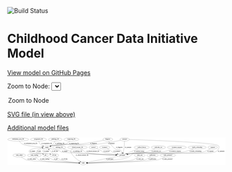<link rel='stylesheet' href="assets/style.css">
<link rel='stylesheet' href="https://unpkg.com/leaflet@1.5.1/dist/leaflet.css" integrity="sha512-xwE/Az9zrjBIphAcBb3F6JVqxf46+CDLwfLMHloNu6KEQCAWi6HcDUbeOfBIptF7tcCzusKFjFw2yuvEpDL9wQ==" crossorigin="">
<script type="text/javascript" src="https://code.jquery.com/jquery-3.2.1.min.js"></script>
<script type="text/javascript"  src="https://unpkg.com/leaflet@1.5.1/dist/leaflet.js"></script>
<script type="text/javascript" src="assets/actions.js"></script>

![Build Status](https://github.com/CBIIT/ccdi-model/actions/workflows/model-test-and-deploy.yml/badge.svg)

# Childhood Cancer Data Initiative Model

[View model on GitHub Pages](https://cbiit.github.io/ccdi-model/)



Zoom to Node: <select id="node_select">
  <option value="">Zoom to Node</option>
</select>
<div id="model"></div>

<p>
<a href="./model-desc/ccdi-model.svg">SVG file (in view above)</a>
<p>
<a href="./model-desc">Additional model files</a>
<div id='graph' style='display:off;'>
<svg width="2396pt" height="305pt"
 viewBox="0.00 0.00 2395.69 305.00" xmlns="http://www.w3.org/2000/svg" xmlns:xlink="http://www.w3.org/1999/xlink">
<g id="graph0" class="graph" transform="scale(1 1) rotate(0) translate(4 301)">
<title>Perl</title>
<polygon fill="#ffffff" stroke="transparent" points="-4,4 -4,-301 2391.6897,-301 2391.6897,4 -4,4"/>
<!-- study_admin -->
<g id="node1" class="node">
<title>study_admin</title>
<ellipse fill="none" stroke="#000000" cx="127.6897" cy="-105" rx="70.3881" ry="18"/>
<text text-anchor="middle" x="127.6897" y="-101.3" font-family="Times,serif" font-size="14.00" fill="#000000">study_admin</text>
</g>
<!-- study -->
<g id="node16" class="node">
<title>study</title>
<ellipse fill="none" stroke="#000000" cx="829.6897" cy="-18" rx="36.2938" ry="18"/>
<text text-anchor="middle" x="829.6897" y="-14.3" font-family="Times,serif" font-size="14.00" fill="#000000">study</text>
</g>
<!-- study_admin&#45;&gt;study -->
<g id="edge14" class="edge">
<title>study_admin&#45;&gt;study</title>
<path fill="none" stroke="#000000" d="M148.2388,-87.6963C163.5671,-75.8897 185.5915,-61.1439 207.6897,-54 261.8566,-36.4889 647.5473,-23.4335 782.8913,-19.3471"/>
<polygon fill="#000000" stroke="#000000" points="783.0585,-22.8438 792.9492,-19.0461 782.849,-15.8469 783.0585,-22.8438"/>
<text text-anchor="middle" x="264.1897" y="-57.8" font-family="Times,serif" font-size="14.00" fill="#000000">of_study_admin</text>
</g>
<!-- medical_history -->
<g id="node2" class="node">
<title>medical_history</title>
<ellipse fill="none" stroke="#000000" cx="1472.6897" cy="-192" rx="85.2851" ry="18"/>
<text text-anchor="middle" x="1472.6897" y="-188.3" font-family="Times,serif" font-size="14.00" fill="#000000">medical_history</text>
</g>
<!-- participant -->
<g id="node10" class="node">
<title>participant</title>
<ellipse fill="none" stroke="#000000" cx="1259.6897" cy="-105" rx="62.2891" ry="18"/>
<text text-anchor="middle" x="1259.6897" y="-101.3" font-family="Times,serif" font-size="14.00" fill="#000000">participant</text>
</g>
<!-- medical_history&#45;&gt;participant -->
<g id="edge3" class="edge">
<title>medical_history&#45;&gt;participant</title>
<path fill="none" stroke="#000000" d="M1433.1253,-175.8399C1396.8578,-161.0264 1343.1746,-139.0994 1305.1559,-123.5707"/>
<polygon fill="#000000" stroke="#000000" points="1306.4287,-120.3099 1295.8477,-119.7688 1303.7818,-126.7902 1306.4287,-120.3099"/>
<text text-anchor="middle" x="1446.6897" y="-144.8" font-family="Times,serif" font-size="14.00" fill="#000000">of_medical_history</text>
</g>
<!-- cytogenomic_file -->
<g id="node3" class="node">
<title>cytogenomic_file</title>
<ellipse fill="none" stroke="#000000" cx="338.6897" cy="-279" rx="89.8845" ry="18"/>
<text text-anchor="middle" x="338.6897" y="-275.3" font-family="Times,serif" font-size="14.00" fill="#000000">cytogenomic_file</text>
</g>
<!-- sample -->
<g id="node18" class="node">
<title>sample</title>
<ellipse fill="none" stroke="#000000" cx="430.6897" cy="-192" rx="44.393" ry="18"/>
<text text-anchor="middle" x="430.6897" y="-188.3" font-family="Times,serif" font-size="14.00" fill="#000000">sample</text>
</g>
<!-- cytogenomic_file&#45;&gt;sample -->
<g id="edge30" class="edge">
<title>cytogenomic_file&#45;&gt;sample</title>
<path fill="none" stroke="#000000" d="M341.9833,-260.722C344.6852,-250.1243 349.4561,-237.1151 357.6897,-228 365.5287,-219.3218 375.9283,-212.4923 386.4137,-207.2231"/>
<polygon fill="#000000" stroke="#000000" points="387.9764,-210.3567 395.5881,-202.987 385.042,-204.0014 387.9764,-210.3567"/>
<text text-anchor="middle" x="429.1897" y="-231.8" font-family="Times,serif" font-size="14.00" fill="#000000">of_cytogenomic_file</text>
</g>
<!-- sequencing_file -->
<g id="node4" class="node">
<title>sequencing_file</title>
<ellipse fill="none" stroke="#000000" cx="699.6897" cy="-279" rx="83.3857" ry="18"/>
<text text-anchor="middle" x="699.6897" y="-275.3" font-family="Times,serif" font-size="14.00" fill="#000000">sequencing_file</text>
</g>
<!-- sequencing_file&#45;&gt;sample -->
<g id="edge23" class="edge">
<title>sequencing_file&#45;&gt;sample</title>
<path fill="none" stroke="#000000" d="M683.5938,-261.2871C672.0189,-249.7695 655.3848,-235.5384 637.6897,-228 574.6988,-201.1646 551.5169,-224.9038 484.6897,-210 480.892,-209.153 476.985,-208.1408 473.0922,-207.0341"/>
<polygon fill="#000000" stroke="#000000" points="474.1008,-203.6826 463.5153,-204.1291 472.0688,-210.3812 474.1008,-203.6826"/>
<text text-anchor="middle" x="729.1897" y="-231.8" font-family="Times,serif" font-size="14.00" fill="#000000">of_sequencing_file</text>
</g>
<!-- study_funding -->
<g id="node5" class="node">
<title>study_funding</title>
<ellipse fill="none" stroke="#000000" cx="293.6897" cy="-105" rx="77.1866" ry="18"/>
<text text-anchor="middle" x="293.6897" y="-101.3" font-family="Times,serif" font-size="14.00" fill="#000000">study_funding</text>
</g>
<!-- study_funding&#45;&gt;study -->
<g id="edge8" class="edge">
<title>study_funding&#45;&gt;study</title>
<path fill="none" stroke="#000000" d="M306.195,-87.0711C315.3883,-75.457 328.981,-61.1995 344.6897,-54 383.9061,-36.0267 669.6056,-23.8069 783.2503,-19.6091"/>
<polygon fill="#000000" stroke="#000000" points="783.5124,-23.1019 793.378,-19.2394 783.257,-16.1066 783.5124,-23.1019"/>
<text text-anchor="middle" x="406.6897" y="-57.8" font-family="Times,serif" font-size="14.00" fill="#000000">of_study_funding</text>
</g>
<!-- molecular_test -->
<g id="node6" class="node">
<title>molecular_test</title>
<ellipse fill="none" stroke="#000000" cx="1655.6897" cy="-192" rx="79.8859" ry="18"/>
<text text-anchor="middle" x="1655.6897" y="-188.3" font-family="Times,serif" font-size="14.00" fill="#000000">molecular_test</text>
</g>
<!-- molecular_test&#45;&gt;participant -->
<g id="edge9" class="edge">
<title>molecular_test&#45;&gt;participant</title>
<path fill="none" stroke="#000000" d="M1619.8261,-175.8173C1592.6263,-164.2466 1554.0187,-149.3067 1518.6897,-141 1444.7287,-123.61 1423.7856,-134.5435 1348.6897,-123 1339.2071,-121.5424 1329.2031,-119.7605 1319.4617,-117.8909"/>
<polygon fill="#000000" stroke="#000000" points="1319.9252,-114.4151 1309.4379,-115.9208 1318.5751,-121.2837 1319.9252,-114.4151"/>
<text text-anchor="middle" x="1631.6897" y="-144.8" font-family="Times,serif" font-size="14.00" fill="#000000">of_molecular_test</text>
</g>
<!-- treatment_response -->
<g id="node7" class="node">
<title>treatment_response</title>
<ellipse fill="none" stroke="#000000" cx="1858.6897" cy="-192" rx="104.7816" ry="18"/>
<text text-anchor="middle" x="1858.6897" y="-188.3" font-family="Times,serif" font-size="14.00" fill="#000000">treatment_response</text>
</g>
<!-- treatment_response&#45;&gt;participant -->
<g id="edge24" class="edge">
<title>treatment_response&#45;&gt;participant</title>
<path fill="none" stroke="#000000" d="M1817.2678,-175.4433C1785.6159,-163.5998 1740.6114,-148.4808 1699.6897,-141 1546.0312,-112.9099 1503.6682,-142.5362 1348.6897,-123 1338.9536,-121.7727 1328.6899,-120.0779 1318.731,-118.2156"/>
<polygon fill="#000000" stroke="#000000" points="1319.3881,-114.7779 1308.9044,-116.3086 1318.0544,-121.6497 1319.3881,-114.7779"/>
<text text-anchor="middle" x="1839.6897" y="-144.8" font-family="Times,serif" font-size="14.00" fill="#000000">of_treatment_response</text>
</g>
<!-- clinical_measure_file -->
<g id="node8" class="node">
<title>clinical_measure_file</title>
<ellipse fill="none" stroke="#000000" cx="766.6897" cy="-192" rx="108.5808" ry="18"/>
<text text-anchor="middle" x="766.6897" y="-188.3" font-family="Times,serif" font-size="14.00" fill="#000000">clinical_measure_file</text>
</g>
<!-- clinical_measure_file&#45;&gt;participant -->
<g id="edge16" class="edge">
<title>clinical_measure_file&#45;&gt;participant</title>
<path fill="none" stroke="#000000" d="M800.3736,-174.6999C810.6349,-169.0719 821.8087,-162.5736 831.6897,-156 840.6474,-150.0407 840.6906,-144.9711 850.6897,-141 910.0147,-117.4395 1086.5159,-109.225 1187.2024,-106.4158"/>
<polygon fill="#000000" stroke="#000000" points="1187.3975,-109.9119 1197.3001,-106.1451 1187.2099,-102.9145 1187.3975,-109.9119"/>
<text text-anchor="middle" x="936.6897" y="-144.8" font-family="Times,serif" font-size="14.00" fill="#000000">of_clinical_measure_file</text>
</g>
<!-- clinical_measure_file&#45;&gt;study -->
<g id="edge17" class="edge">
<title>clinical_measure_file&#45;&gt;study</title>
<path fill="none" stroke="#000000" d="M715.3593,-176.0996C699.0718,-167.9343 686.8526,-156.4022 693.6897,-141 714.5281,-94.0568 763.1149,-57.4309 796.1997,-36.7621"/>
<polygon fill="#000000" stroke="#000000" points="798.358,-39.5461 805.0843,-31.3603 794.7214,-33.5648 798.358,-39.5461"/>
<text text-anchor="middle" x="818.6897" y="-101.3" font-family="Times,serif" font-size="14.00" fill="#000000">of_clinical_measure_file</text>
</g>
<!-- study_arm -->
<g id="node9" class="node">
<title>study_arm</title>
<ellipse fill="none" stroke="#000000" cx="1450.6897" cy="-105" rx="59.5901" ry="18"/>
<text text-anchor="middle" x="1450.6897" y="-101.3" font-family="Times,serif" font-size="14.00" fill="#000000">study_arm</text>
</g>
<!-- study_arm&#45;&gt;study -->
<g id="edge25" class="edge">
<title>study_arm&#45;&gt;study</title>
<path fill="none" stroke="#000000" d="M1431.8872,-87.7448C1417.8079,-75.9618 1397.4698,-61.2241 1376.6897,-54 1330.1225,-37.8111 1000.5698,-24.2437 876.6468,-19.6603"/>
<polygon fill="#000000" stroke="#000000" points="876.469,-16.1515 866.3474,-19.2826 876.2124,-23.1468 876.469,-16.1515"/>
<text text-anchor="middle" x="1453.1897" y="-57.8" font-family="Times,serif" font-size="14.00" fill="#000000">of_study_arm</text>
</g>
<!-- participant&#45;&gt;study -->
<g id="edge4" class="edge">
<title>participant&#45;&gt;study</title>
<path fill="none" stroke="#000000" d="M1208.2488,-94.5922C1123.0183,-77.3479 953.9831,-43.1477 873.8319,-26.9311"/>
<polygon fill="#000000" stroke="#000000" points="874.0847,-23.4114 863.5892,-24.8587 872.6965,-30.2724 874.0847,-23.4114"/>
<text text-anchor="middle" x="1120.1897" y="-57.8" font-family="Times,serif" font-size="14.00" fill="#000000">of_participant</text>
</g>
<!-- cell_line -->
<g id="node11" class="node">
<title>cell_line</title>
<ellipse fill="none" stroke="#000000" cx="511.6897" cy="-105" rx="49.2915" ry="18"/>
<text text-anchor="middle" x="511.6897" y="-101.3" font-family="Times,serif" font-size="14.00" fill="#000000">cell_line</text>
</g>
<!-- cell_line&#45;&gt;study -->
<g id="edge5" class="edge">
<title>cell_line&#45;&gt;study</title>
<path fill="none" stroke="#000000" d="M530.3824,-88.24C544.3411,-76.6967 564.4286,-62.0421 584.6897,-54 619.9136,-40.0189 722.8188,-28.2208 783.4787,-22.2298"/>
<polygon fill="#000000" stroke="#000000" points="783.9469,-25.7009 793.561,-21.2491 783.2691,-18.7338 783.9469,-25.7009"/>
<text text-anchor="middle" x="625.1897" y="-57.8" font-family="Times,serif" font-size="14.00" fill="#000000">of_cell_line</text>
</g>
<!-- cell_line&#45;&gt;sample -->
<g id="edge6" class="edge">
<title>cell_line&#45;&gt;sample</title>
<path fill="none" stroke="#000000" d="M496.5141,-122.1449C487.6222,-132.1099 476.1222,-144.8599 465.6897,-156 462.0588,-159.8772 458.1734,-163.9484 454.3602,-167.9015"/>
<polygon fill="#000000" stroke="#000000" points="451.6559,-165.6625 447.2026,-175.276 456.6789,-170.5379 451.6559,-165.6625"/>
<text text-anchor="middle" x="519.1897" y="-144.8" font-family="Times,serif" font-size="14.00" fill="#000000">of_cell_line</text>
</g>
<!-- family_relationship -->
<g id="node12" class="node">
<title>family_relationship</title>
<ellipse fill="none" stroke="#000000" cx="2081.6897" cy="-192" rx="100.1823" ry="18"/>
<text text-anchor="middle" x="2081.6897" y="-188.3" font-family="Times,serif" font-size="14.00" fill="#000000">family_relationship</text>
</g>
<!-- family_relationship&#45;&gt;participant -->
<g id="edge15" class="edge">
<title>family_relationship&#45;&gt;participant</title>
<path fill="none" stroke="#000000" d="M2042.0347,-175.4481C2011.1908,-163.44 1967.0034,-148.1071 1926.6897,-141 1673.5796,-96.3776 1603.9954,-152.5792 1348.6897,-123 1338.8243,-121.857 1328.4244,-120.1865 1318.3507,-118.3172"/>
<polygon fill="#000000" stroke="#000000" points="1318.9006,-114.8588 1308.4175,-116.394 1317.5699,-121.7311 1318.9006,-114.8588"/>
<text text-anchor="middle" x="2062.1897" y="-144.8" font-family="Times,serif" font-size="14.00" fill="#000000">of_family_relationship</text>
</g>
<!-- treatment -->
<g id="node13" class="node">
<title>treatment</title>
<ellipse fill="none" stroke="#000000" cx="1065.6897" cy="-192" rx="57.6901" ry="18"/>
<text text-anchor="middle" x="1065.6897" y="-188.3" font-family="Times,serif" font-size="14.00" fill="#000000">treatment</text>
</g>
<!-- treatment&#45;&gt;participant -->
<g id="edge29" class="edge">
<title>treatment&#45;&gt;participant</title>
<path fill="none" stroke="#000000" d="M1094.122,-176.2217C1105.017,-170.0536 1117.5106,-162.8313 1128.6897,-156 1139.1034,-149.6365 1140.6997,-146.3064 1151.6897,-141 1168.2045,-133.026 1186.936,-126.103 1204.1076,-120.5166"/>
<polygon fill="#000000" stroke="#000000" points="1205.5307,-123.7375 1214.0092,-117.3841 1203.4193,-117.0635 1205.5307,-123.7375"/>
<text text-anchor="middle" x="1198.6897" y="-144.8" font-family="Times,serif" font-size="14.00" fill="#000000">of_treatment</text>
</g>
<!-- diagnosis -->
<g id="node14" class="node">
<title>diagnosis</title>
<ellipse fill="none" stroke="#000000" cx="1099.6897" cy="-279" rx="54.6905" ry="18"/>
<text text-anchor="middle" x="1099.6897" y="-275.3" font-family="Times,serif" font-size="14.00" fill="#000000">diagnosis</text>
</g>
<!-- diagnosis&#45;&gt;participant -->
<g id="edge18" class="edge">
<title>diagnosis&#45;&gt;participant</title>
<path fill="none" stroke="#000000" d="M1109.2119,-260.9123C1122.5227,-237.3853 1148.9024,-196.6272 1182.6897,-174 1206.8856,-157.7962 1225.2057,-176.6979 1245.6897,-156 1251.7508,-149.8757 1255.2494,-141.3881 1257.2499,-133.0929"/>
<polygon fill="#000000" stroke="#000000" points="1260.6962,-133.7029 1259.0184,-123.2417 1253.8064,-132.4659 1260.6962,-133.7029"/>
<text text-anchor="middle" x="1227.1897" y="-188.3" font-family="Times,serif" font-size="14.00" fill="#000000">of_diagnosis</text>
</g>
<!-- diagnosis&#45;&gt;sample -->
<g id="edge19" class="edge">
<title>diagnosis&#45;&gt;sample</title>
<path fill="none" stroke="#000000" d="M1053.1511,-269.4324C994.3685,-257.7307 889.9815,-238.2224 799.6897,-228 660.3515,-212.2248 622.4101,-236.4029 484.6897,-210 480.8152,-209.2572 476.8358,-208.3083 472.8786,-207.2357"/>
<polygon fill="#000000" stroke="#000000" points="473.7419,-203.8412 463.1599,-204.3615 471.7567,-210.5539 473.7419,-203.8412"/>
<text text-anchor="middle" x="943.1897" y="-231.8" font-family="Times,serif" font-size="14.00" fill="#000000">of_diagnosis</text>
</g>
<!-- exposure -->
<g id="node15" class="node">
<title>exposure</title>
<ellipse fill="none" stroke="#000000" cx="2252.6897" cy="-192" rx="53.0913" ry="18"/>
<text text-anchor="middle" x="2252.6897" y="-188.3" font-family="Times,serif" font-size="14.00" fill="#000000">exposure</text>
</g>
<!-- exposure&#45;&gt;participant -->
<g id="edge20" class="edge">
<title>exposure&#45;&gt;participant</title>
<path fill="none" stroke="#000000" d="M2227.0195,-175.9457C2206.0306,-163.7811 2175.1181,-148.0048 2145.6897,-141 2059.5191,-120.4888 1436.7221,-132.818 1348.6897,-123 1338.8195,-121.8992 1328.4172,-120.2501 1318.3425,-118.3892"/>
<polygon fill="#000000" stroke="#000000" points="1318.8912,-114.9306 1308.4089,-116.4702 1317.5634,-121.8035 1318.8912,-114.9306"/>
<text text-anchor="middle" x="2228.1897" y="-144.8" font-family="Times,serif" font-size="14.00" fill="#000000">of_exposure</text>
</g>
<!-- radiology_file -->
<g id="node17" class="node">
<title>radiology_file</title>
<ellipse fill="none" stroke="#000000" cx="566.6897" cy="-192" rx="73.387" ry="18"/>
<text text-anchor="middle" x="566.6897" y="-188.3" font-family="Times,serif" font-size="14.00" fill="#000000">radiology_file</text>
</g>
<!-- radiology_file&#45;&gt;participant -->
<g id="edge10" class="edge">
<title>radiology_file&#45;&gt;participant</title>
<path fill="none" stroke="#000000" d="M608.9105,-177.2202C627.2918,-170.7542 649.0735,-163.0498 668.6897,-156 686.9498,-149.4376 690.7047,-145.0077 709.6897,-141 798.797,-122.1895 1059.4605,-111.4491 1187.3012,-107.1773"/>
<polygon fill="#000000" stroke="#000000" points="1187.5101,-110.6724 1197.3892,-106.8445 1187.2792,-103.6762 1187.5101,-110.6724"/>
<text text-anchor="middle" x="768.6897" y="-144.8" font-family="Times,serif" font-size="14.00" fill="#000000">of_radiology_file</text>
</g>
<!-- sample&#45;&gt;participant -->
<g id="edge28" class="edge">
<title>sample&#45;&gt;participant</title>
<path fill="none" stroke="#000000" d="M464.2356,-180.254C470.9722,-178.055 478.0282,-175.8644 484.6897,-174 519.3682,-164.2946 529.9608,-168.6155 563.6897,-156 576.9128,-151.0542 578.0942,-144.804 591.6897,-141 619.9676,-133.0878 1020.5633,-115.2052 1187.489,-108.0467"/>
<polygon fill="#000000" stroke="#000000" points="1187.8198,-111.5358 1197.661,-107.6113 1187.5204,-104.5422 1187.8198,-111.5358"/>
<text text-anchor="middle" x="628.1897" y="-144.8" font-family="Times,serif" font-size="14.00" fill="#000000">of_sample</text>
</g>
<!-- sample&#45;&gt;cell_line -->
<g id="edge26" class="edge">
<title>sample&#45;&gt;cell_line</title>
<path fill="none" stroke="#000000" d="M405.4303,-177.0715C391.689,-167.033 379.2452,-153.4154 388.6897,-141 406.8385,-117.1423 424.9273,-131.4434 453.6897,-123 457.2368,-121.9587 460.9002,-120.865 464.5816,-119.7528"/>
<polygon fill="#000000" stroke="#000000" points="465.7568,-123.0536 474.3008,-116.7887 463.7147,-116.3581 465.7568,-123.0536"/>
<text text-anchor="middle" x="425.1897" y="-144.8" font-family="Times,serif" font-size="14.00" fill="#000000">of_sample</text>
</g>
<!-- pdx -->
<g id="node25" class="node">
<title>pdx</title>
<ellipse fill="none" stroke="#000000" cx="416.6897" cy="-105" rx="27.8951" ry="18"/>
<text text-anchor="middle" x="416.6897" y="-101.3" font-family="Times,serif" font-size="14.00" fill="#000000">pdx</text>
</g>
<!-- sample&#45;&gt;pdx -->
<g id="edge27" class="edge">
<title>sample&#45;&gt;pdx</title>
<path fill="none" stroke="#000000" d="M386.6985,-190.1149C335.7026,-186.8987 256.2573,-178.3512 237.6897,-156 233.4298,-150.8719 233.2821,-146.0017 237.6897,-141 258.7197,-117.136 349.2047,-132.0783 379.6897,-123 381.6409,-122.4189 383.6163,-121.7442 385.5862,-121.0038"/>
<polygon fill="#000000" stroke="#000000" points="387.4259,-124.0244 395.2536,-116.8845 384.6819,-117.5846 387.4259,-124.0244"/>
<text text-anchor="middle" x="274.1897" y="-144.8" font-family="Times,serif" font-size="14.00" fill="#000000">of_sample</text>
</g>
<!-- publication -->
<g id="node19" class="node">
<title>publication</title>
<ellipse fill="none" stroke="#000000" cx="1591.6897" cy="-105" rx="63.0888" ry="18"/>
<text text-anchor="middle" x="1591.6897" y="-101.3" font-family="Times,serif" font-size="14.00" fill="#000000">publication</text>
</g>
<!-- publication&#45;&gt;study -->
<g id="edge31" class="edge">
<title>publication&#45;&gt;study</title>
<path fill="none" stroke="#000000" d="M1569.7501,-87.9196C1553.1597,-76.0582 1529.2795,-61.1485 1505.6897,-54 1445.9552,-35.8983 1019.8644,-23.0493 876.5698,-19.2002"/>
<polygon fill="#000000" stroke="#000000" points="876.4431,-15.6957 866.3535,-18.9282 876.2567,-22.6932 876.4431,-15.6957"/>
<text text-anchor="middle" x="1588.6897" y="-57.8" font-family="Times,serif" font-size="14.00" fill="#000000">of_publication</text>
</g>
<!-- methylation_array_file -->
<g id="node20" class="node">
<title>methylation_array_file</title>
<ellipse fill="none" stroke="#000000" cx="115.6897" cy="-279" rx="115.8798" ry="18"/>
<text text-anchor="middle" x="115.6897" y="-275.3" font-family="Times,serif" font-size="14.00" fill="#000000">methylation_array_file</text>
</g>
<!-- methylation_array_file&#45;&gt;sample -->
<g id="edge22" class="edge">
<title>methylation_array_file&#45;&gt;sample</title>
<path fill="none" stroke="#000000" d="M127.0795,-260.8707C135.2576,-249.4808 147.3434,-235.5597 161.6897,-228 197.9192,-208.9092 308.9721,-199.1461 376.5329,-194.8454"/>
<polygon fill="#000000" stroke="#000000" points="376.8122,-198.3349 386.5777,-194.2258 376.3811,-191.3482 376.8122,-198.3349"/>
<text text-anchor="middle" x="253.1897" y="-231.8" font-family="Times,serif" font-size="14.00" fill="#000000">of_methylation_array_file</text>
</g>
<!-- pathology_file -->
<g id="node21" class="node">
<title>pathology_file</title>
<ellipse fill="none" stroke="#000000" cx="522.6897" cy="-279" rx="76.0865" ry="18"/>
<text text-anchor="middle" x="522.6897" y="-275.3" font-family="Times,serif" font-size="14.00" fill="#000000">pathology_file</text>
</g>
<!-- pathology_file&#45;&gt;sample -->
<g id="edge32" class="edge">
<title>pathology_file&#45;&gt;sample</title>
<path fill="none" stroke="#000000" d="M518.1676,-260.754C514.788,-250.1677 509.2485,-237.1592 500.6897,-228 493.1176,-219.8966 483.3115,-213.3131 473.4488,-208.1001"/>
<polygon fill="#000000" stroke="#000000" points="474.9588,-204.9425 464.4378,-203.6938 471.8837,-211.2309 474.9588,-204.9425"/>
<text text-anchor="middle" x="572.6897" y="-231.8" font-family="Times,serif" font-size="14.00" fill="#000000">of_pathology_file</text>
</g>
<!-- synonym -->
<g id="node22" class="node">
<title>synonym</title>
<ellipse fill="none" stroke="#000000" cx="1284.6897" cy="-279" rx="51.9908" ry="18"/>
<text text-anchor="middle" x="1284.6897" y="-275.3" font-family="Times,serif" font-size="14.00" fill="#000000">synonym</text>
</g>
<!-- synonym&#45;&gt;participant -->
<g id="edge12" class="edge">
<title>synonym&#45;&gt;participant</title>
<path fill="none" stroke="#000000" d="M1283.9844,-260.9689C1282.6946,-234.455 1279.2514,-183.4924 1270.6897,-141 1270.1516,-138.3293 1269.4971,-135.5738 1268.7783,-132.8318"/>
<polygon fill="#000000" stroke="#000000" points="1272.1171,-131.778 1265.9867,-123.1368 1265.3904,-133.7149 1272.1171,-131.778"/>
<text text-anchor="middle" x="1322.1897" y="-188.3" font-family="Times,serif" font-size="14.00" fill="#000000">of_synonym</text>
</g>
<!-- synonym&#45;&gt;study -->
<g id="edge11" class="edge">
<title>synonym&#45;&gt;study</title>
<path fill="none" stroke="#000000" d="M1336.6702,-277.4687C1541.1889,-271.1961 2280.9479,-246.0778 2314.6897,-210 2325.6188,-198.3143 2321.4217,-188.5148 2314.6897,-174 2305.1363,-153.4018 2296.9305,-149.0241 2275.6897,-141 2182.747,-105.8893 1476.0806,-154.0077 1381.6897,-123 1355.3307,-114.341 1356.1178,-98.0991 1330.6897,-87 1265.7398,-58.6499 1244.6944,-65.0259 1174.6897,-54 1068.5321,-37.28 942.7319,-26.3772 876.2587,-21.3061"/>
<polygon fill="#000000" stroke="#000000" points="876.3462,-17.8028 866.1116,-20.5423 875.8207,-24.7831 876.3462,-17.8028"/>
<text text-anchor="middle" x="2345.1897" y="-144.8" font-family="Times,serif" font-size="14.00" fill="#000000">of_synonym</text>
</g>
<!-- synonym&#45;&gt;sample -->
<g id="edge13" class="edge">
<title>synonym&#45;&gt;sample</title>
<path fill="none" stroke="#000000" d="M1240.2797,-269.3151C1183.1063,-257.2986 1080.5328,-237.2652 991.6897,-228 767.4306,-204.6127 706.5777,-250.0604 484.6897,-210 480.7542,-209.2895 476.7135,-208.3538 472.6992,-207.2818"/>
<polygon fill="#000000" stroke="#000000" points="473.4313,-203.849 462.8501,-204.3874 471.4575,-210.565 473.4313,-203.849"/>
<text text-anchor="middle" x="1139.1897" y="-231.8" font-family="Times,serif" font-size="14.00" fill="#000000">of_synonym</text>
</g>
<!-- survival -->
<g id="node23" class="node">
<title>survival</title>
<ellipse fill="none" stroke="#000000" cx="941.6897" cy="-192" rx="48.1917" ry="18"/>
<text text-anchor="middle" x="941.6897" y="-188.3" font-family="Times,serif" font-size="14.00" fill="#000000">survival</text>
</g>
<!-- survival&#45;&gt;participant -->
<g id="edge21" class="edge">
<title>survival&#45;&gt;participant</title>
<path fill="none" stroke="#000000" d="M977.0385,-179.4852C992.7183,-173.3196 1011.1059,-165.2244 1026.6897,-156 1035.9482,-150.5197 1035.8549,-145.3622 1045.6897,-141 1071.2089,-129.681 1138.899,-119.4026 1191.3823,-112.7533"/>
<polygon fill="#000000" stroke="#000000" points="1191.8349,-116.2241 1201.3249,-111.5136 1190.9687,-109.2778 1191.8349,-116.2241"/>
<text text-anchor="middle" x="1085.1897" y="-144.8" font-family="Times,serif" font-size="14.00" fill="#000000">of_survival</text>
</g>
<!-- study_personnel -->
<g id="node24" class="node">
<title>study_personnel</title>
<ellipse fill="none" stroke="#000000" cx="1759.6897" cy="-105" rx="87.1846" ry="18"/>
<text text-anchor="middle" x="1759.6897" y="-101.3" font-family="Times,serif" font-size="14.00" fill="#000000">study_personnel</text>
</g>
<!-- study_personnel&#45;&gt;study -->
<g id="edge7" class="edge">
<title>study_personnel&#45;&gt;study</title>
<path fill="none" stroke="#000000" d="M1729.2658,-87.8894C1706.4751,-76.013 1674.1118,-61.0977 1643.6897,-54 1569.0873,-36.5947 1037.9135,-22.869 876.2555,-19.058"/>
<polygon fill="#000000" stroke="#000000" points="876.2297,-15.5565 866.1505,-18.8214 876.0658,-22.5546 876.2297,-15.5565"/>
<text text-anchor="middle" x="1755.1897" y="-57.8" font-family="Times,serif" font-size="14.00" fill="#000000">of_study_personnel</text>
</g>
<!-- pdx&#45;&gt;study -->
<g id="edge2" class="edge">
<title>pdx&#45;&gt;study</title>
<path fill="none" stroke="#000000" d="M435.401,-91.2156C452.7071,-79.2371 479.6184,-62.5099 505.6897,-54 556.0476,-37.5627 706.0017,-25.9152 782.9698,-20.8415"/>
<polygon fill="#000000" stroke="#000000" points="783.5756,-24.3097 793.328,-20.1695 783.1223,-17.3244 783.5756,-24.3097"/>
<text text-anchor="middle" x="529.6897" y="-57.8" font-family="Times,serif" font-size="14.00" fill="#000000">of_pdx</text>
</g>
<!-- pdx&#45;&gt;sample -->
<g id="edge1" class="edge">
<title>pdx&#45;&gt;sample</title>
<path fill="none" stroke="#000000" d="M394.6301,-116.4078C389.7701,-118.7301 384.6049,-121.0547 379.6897,-123 352.442,-133.7837 294.2856,-118.089 321.6897,-156 329.0849,-166.2305 355.8533,-175.1515 381.01,-181.5538"/>
<polygon fill="#000000" stroke="#000000" points="380.349,-184.9952 390.8939,-183.9674 382.0097,-178.195 380.349,-184.9952"/>
<text text-anchor="middle" x="345.6897" y="-144.8" font-family="Times,serif" font-size="14.00" fill="#000000">of_pdx</text>
</g>
</g>
</svg>
</div>
